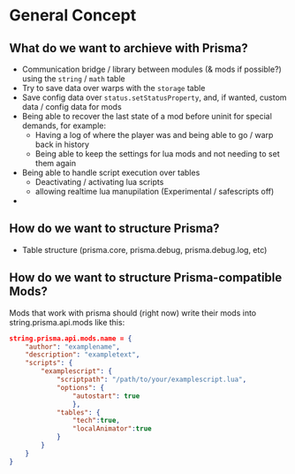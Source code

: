 # General Concept

## What do we want to archieve with Prisma?

- Communication bridge / library between modules (& mods if possible?) using the `string` / `math` table
- Try to save data over warps with the `storage` table
- Save config data over `status.setStatusProperty`, and, if wanted, custom data / config data for mods
- Being able to recover the last state of a mod before uninit for special demands, for example:
    - Having a log of where the player was and being able to go / warp back in history
    - Being able to keep the settings for lua mods and not needing to set them again
- Being able to handle script execution over tables
    - Deactivating / activating lua scripts
    - allowing realtime lua manupilation (Experimental / safescripts off)
- 

## How do we want to structure Prisma?

- Table structure (prisma.core, prisma.debug, prisma.debug.log, etc)

## How do we want to structure Prisma-compatible Mods?

Mods that work with prisma should (right now) write their mods into string.prisma.api.mods like this:

```json
string.prisma.api.mods.name = {
    "author": "examplename",
    "description": "exampletext",
    "scripts": {
        "examplescript": {
            "scriptpath": "/path/to/your/examplescript.lua",
            "options": {
                "autostart": true
                },
            "tables": {
                "tech":true,
                "localAnimator":true
            }
        }
    }
}
```
